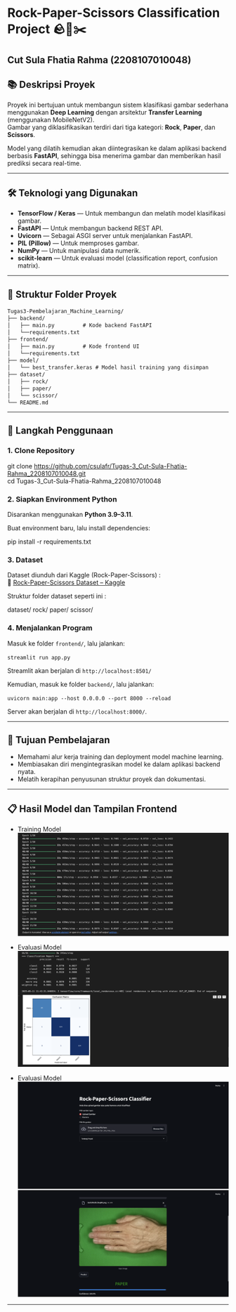 # Rock-Paper-Scissors Classification Project 🪨📄✂️

**Cut Sula Fhatia Rahma**  (2208107010048)
---

## 📚 Deskripsi Proyek

Proyek ini bertujuan untuk membangun sistem klasifikasi gambar sederhana menggunakan **Deep Learning** dengan arsitektur **Transfer Learning** (menggunakan MobileNetV2).  
Gambar yang diklasifikasikan terdiri dari tiga kategori: **Rock**, **Paper**, dan **Scissors**.

Model yang dilatih kemudian akan diintegrasikan ke dalam aplikasi backend berbasis **FastAPI**, sehingga bisa menerima gambar dan memberikan hasil prediksi secara real-time.

---

## 🛠️ Teknologi yang Digunakan

- **TensorFlow / Keras** — Untuk membangun dan melatih model klasifikasi gambar.
- **FastAPI** — Untuk membangun backend REST API.
- **Uvicorn** — Sebagai ASGI server untuk menjalankan FastAPI.
- **PIL (Pillow)** — Untuk memproses gambar.
- **NumPy** — Untuk manipulasi data numerik.
- **scikit-learn** — Untuk evaluasi model (classification report, confusion matrix).

---

## 📂 Struktur Folder Proyek

```
Tugas3-Pembelajaran_Machine_Learning/
├── backend/
│   ├── main.py         # Kode backend FastAPI
│   └──requirements.txt
├── frontend/
│   ├── main.py         # Kode frontend UI
│   └──requirements.txt          
├── model/
│   └── best_transfer.keras # Model hasil training yang disimpan
├── dataset/
│   ├── rock/
│   ├── paper/
│   └── scissor/
└── README.md
```

---

## 🚀 Langkah Penggunaan

### 1. Clone Repository

git clone https://github.com/csulafr/Tugas-3_Cut-Sula-Fhatia-Rahma_2208107010048.git <br>
cd Tugas-3_Cut-Sula-Fhatia-Rahma_2208107010048

### 2. Siapkan Environment Python

Disarankan menggunakan **Python 3.9–3.11**.

Buat environment baru, lalu install dependencies:

pip install -r requirements.txt

### 3. Dataset

Dataset diunduh dari Kaggle (Rock-Paper-Scissors) :  
🔗 [Rock-Paper-Scissors Dataset – Kaggle](https://www.kaggle.com/datasets/drgfreeman/rockpaperscissors)

Struktur folder dataset seperti ini :

dataset/
    rock/
    paper/
    scissor/

### 4. Menjalankan Program

Masuk ke folder `frontend/`, lalu jalankan:

`streamlit run app.py`

Streamlit akan berjalan di `http://localhost:8501/`

Kemudian, masuk ke folder `backend/`, lalu jalankan:

`uvicorn main:app --host 0.0.0.0 --port 8000 --reload`

Server akan berjalan di `http://localhost:8000/`.

---

## 🎯 Tujuan Pembelajaran

- Memahami alur kerja training dan deployment model machine learning.
- Membiasakan diri mengintegrasikan model ke dalam aplikasi backend nyata.
- Melatih kerapihan penyusunan struktur proyek dan dokumentasi.

---

## 📋 Hasil Model dan Tampilan Frontend

- Training Model <br>
![Screenshot](images/Screenshot-training-model.png)

- Evaluasi Model <br>
![Screenshot](images/Screenshot-hasil-evaluasi-model.png)

- Evaluasi Model <br>
![Screenshot](images/Screenshot-frontend-(1).png) <br>
![Screenshot](images/Screenshot-frontend-(2).png)

---
